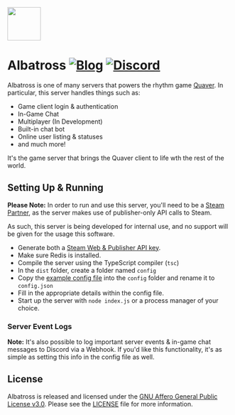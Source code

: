 <p align="left"> 
  <img src="https://i.imgur.com/h8wIKwH.png" width="75px" height="75px">
</p>

# Albatross [![Blog](https://img.shields.io/badge/Blog-Read-blue.svg)](https://blog.quavergame.com) [![Discord](https://discordapp.com/api/guilds/354206121386573824/widget.png?style=shield)](https://discord.gg/nJa8VFr)

Albatross is one of many servers that powers the rhythm game [Quaver](https://github.com/Quaver). In particular, this server handles things such as: 

* Game client login & authentication
* In-Game Chat
* Multiplayer (In Development)
* Built-in chat bot
* Online user listing & statuses
* and much more!

It's the game server that brings the Quaver client to life wth the rest of the world.

## Setting Up & Running

**Please Note:** In order to run and use this server, you'll need to be a [Steam Partner](https://partner.steamgames.com/), as the server makes use of publisher-only API calls to Steam. 

As such, this server is being developed for internal use, and no support will be given for the usage this software.

* Generate both a [Steam Web & Publisher API key](https://partner.steamgames.com/doc/webapi_overview/auth).
* Make sure Redis is installed.
* Compile the server using the TypeScript compiler (`tsc`)
* In the `dist` folder, create a folder named `config`
* Copy the [example config file](https://github.com/Swan/Albatross/tree/master/src/config) into the `config` folder and rename it to `config.json`
* Fill in the appropriate details within the config file.
* Start up the server with `node index.js` or a process manager of your choice.

### Server Event Logs

**Note:** It's also possible to log important server events & in-game chat messages to Discord via a Webhook. If you'd like this functionality, it's as simple as setting this info in the config file as well.

## License

Albatross is released and licensed under the [GNU Affero General Public License v3.0](/LICENSE). Please see the [LICENSE](/LICENSE) file for more information.
